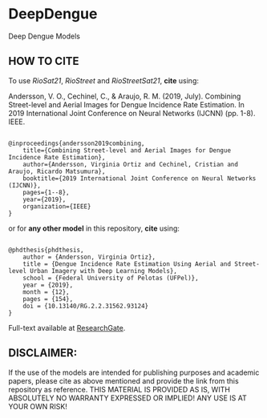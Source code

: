 # DeepDengue
Deep Dengue Models

## HOW TO CITE 
To use *RioSat21*, *RioStreet* and *RioStreetSat21*, **cite** using:

Andersson, V. O., Cechinel, C., & Araujo, R. M. (2019, July). Combining Street-level and Aerial Images for Dengue Incidence Rate Estimation. In 2019 International Joint Conference on Neural Networks (IJCNN) (pp. 1-8). IEEE.

```

@inproceedings{andersson2019combining,
	title={Combining Street-level and Aerial Images for Dengue Incidence Rate Estimation},
	author={Andersson, Virginia Ortiz and Cechinel, Cristian and Araujo, Ricardo Matsumura},
	booktitle={2019 International Joint Conference on Neural Networks (IJCNN)},
	pages={1--8},
	year={2019},
	organization={IEEE}
}

```

or for **any other model** in this repository, **cite** using:

```

@phdthesis{phdthesis,
	author = {Andersson, Virginia Ortiz},
	title = {Dengue Incidence Rate Estimation Using Aerial and Street-level Urban Imagery with Deep Learning Models},
	school = {Federal University of Pelotas (UFPel)},
	year = {2019},
	month = {12},
	pages = {154},
	doi = {10.13140/RG.2.2.31562.93124}
}

```
Full-text available at [ResearchGate](https://www.researchgate.net/publication/340488901).

## DISCLAIMER: 
If the use of the models are intended for publishing purposes and academic papers, please cite as above mentioned and provide the link from this repository as reference. 
THIS MATERIAL IS PROVIDED AS IS, WITH ABSOLUTELY NO WARRANTY EXPRESSED OR IMPLIED! ANY USE IS AT YOUR OWN RISK!

